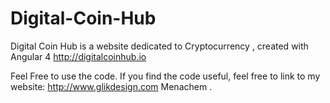 # Digital-Coin-Hub
Digital Coin Hub is a website dedicated to Cryptocurrency , created with Angular 4
http://digitalcoinhub.io

Feel Free to use the code. If you find the code useful, feel free to link to my website: http://www.glikdesign.com
Menachem . 
